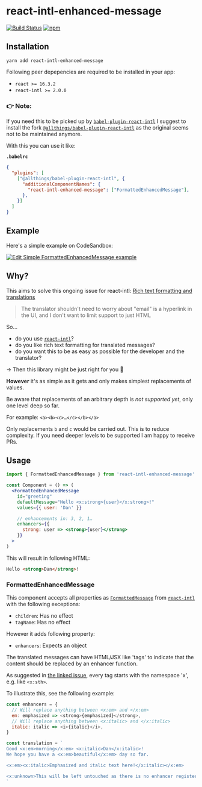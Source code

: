 # react-intl-enhanced-message

[![Build Status](https://travis-ci.org/dan-lee/react-intl-enhanced-message.svg?branch=master)](https://travis-ci.org/dan-lee/react-intl-enhanced-message)
[![npm](https://img.shields.io/npm/v/react-intl-enhanced-message.svg?branch=master)](https://travis-ci.org/dan-lee/react-intl-enhanced-message.svg)

## Installation

```
yarn add react-intl-enhanced-message
```

Following peer depepencies are required to be installed in your app:

- `react >= 16.3.2`
- `react-intl >= 2.0.0`

### 👉 Note:

If you need this to be picked up by [`babel-plugin-react-intl`](https://github.com/yahoo/babel-plugin-react-intl) I suggest to install the fork [`@allthings/babel-plugin-react-intl`](https://github.com/allthings/babel-plugin-react-intl) as the  original seems not to be maintained anymore.

With this you can use it like:

**`.babelrc`**
```json
{
  "plugins": [
    ["@allthings/babel-plugin-react-intl", {
      "additionalComponentNames": {
        "react-intl-enhanced-message": ["FormattedEnhancedMessage"],
      },
    }]
  ]
}

```

## Example

Here's a simple example on CodeSandbox:

[![Edit Simple FormattedEnhancedMessage example](https://codesandbox.io/static/img/play-codesandbox.svg)](https://codesandbox.io/s/ll3o45jq97?fontsize=14)

## Why?

This aims to solve this ongoing issue for react-intl: [Rich text formatting and translations](https://github.com/yahoo/react-intl/issues/513)

> The translator shouldn't need to worry about "email" is a hyperlink in the UI, and I don't want to limit support to just HTML

So…

- do you use [`react-intl`](https://github.com/yahoo/react-intl)?
- do you like rich text formatting for translated messages?
- do you want this to be as easy as possible for the developer and the translator?

→ Then this library might be just right for you 🥳

**However** it's as simple as it gets and only makes simplest replacements of values. 

Be aware that replacements of an arbitrary depth is _not supported yet_, only one level deep so far. 

For example: `<a><b><c>…</c></b></a>`

Only replacements `b` and `c` would be carried out. This is to reduce complexity. If you need deeper levels to be supported I am happy to receive PRs. 

## Usage

```jsx harmony
import { FormattedEnhancedMessage } from 'react-intl-enhanced-message'

const Component = () => (
  <FormattedEnhancedMessage
    id="greeting"
    defaultMessage="Hello <x:strong>{user}</x:strong>!"
    values={{ user: 'Dan' }}

    // enhancements in: 3, 2, 1…
    enhancers={{
      strong: user => <strong>{user}</strong>
    }}
  >
)
```

This will result in following HTML:

```html
Hello <strong>Dan</strong>!
```

### FormattedEnhancedMessage

This component accepts all properties as [`FormattedMessage`](https://github.com/yahoo/react-intl/wiki/Components#formattedmessage) from [`react-intl`](https://github.com/yahoo/react-intl) with the following exceptions:

- `children`: Has no effect
- `tagName`: Has no effect

However it adds following property:

- `enhancers`: Expects an object

The translated messages can have HTML/JSX like 'tags' to indicate that the content should be replaced by an enhancer function.

As suggested in [the linked issue](https://github.com/yahoo/react-intl/issues/513#issuecomment-252114827), every tag starts with the namespace 'x', e.g. like `<x:sth>`.

To illustrate this, see the following example:

```js
const enhancers = {
  // Will replace anything between <x:em> and </x:em>
  em: emphasized => <strong>{emphasized}</strong>,
  // Will replace anything between <x:italic> and </x:italic>
  italic: italic => <i>{italic}</i>,
}

const translation = `
Good <x:em>morning</x:em> <x:italic>Dan</x:italic>!
We hope you have a <x:em>beautiful</x:em> day so far.

<x:em><x:italic>Emphasized and italic text here!</x:italic></x:em>

<x:unknown>This will be left untouched as there is no enhancer registered for unknown.</x:unknown>
`
```
